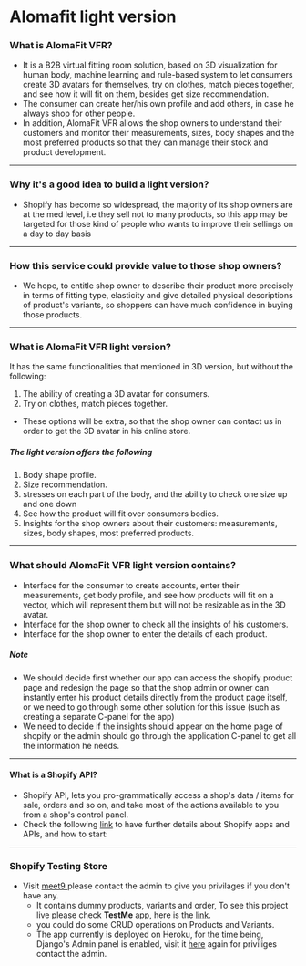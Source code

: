 # Alomafit light version

### What is AlomaFit VFR?
- It is a B2B virtual fitting room solution, based on 3D visualization for human body, machine learning and rule-based system to let consumers create 3D avatars for themselves, try on clothes, match pieces together, and see how it will fit on them, besides get size recommendation.
- The consumer can create her/his own profile and add others, in case he always shop for other people.
- In addition, AlomaFit VFR allows the shop owners to understand their customers and monitor their measurements, sizes, body shapes and the most preferred products so that they can manage their stock and product development.

***

### Why it's a good idea to build a light version?
- Shopify has  become so widespread, the majority of its shop owners are at the med level, i.e they sell not to many products, so this app may be targeted for those kind of people who wants to improve their sellings on a day to day basis

***

### How this service could provide value to those shop owners?
- We hope, to entitle shop owner to describe their product more precisely in terms of fitting type, elasticity and give detailed physical descriptions of product's variants, so shoppers can have much confidence in buying those products.

***


### What is AlomaFit VFR light version?
It has the same functionalities that mentioned in 3D version, but without the following:
1.  The ability of creating a 3D avatar for consumers.
2. Try on clothes, match pieces together.
-  These options will be extra, so that the shop owner can contact us in order to get the 3D avatar in his online store.

##### The light version offers the following
1.  Body shape profile.
2. Size recommendation.
3. stresses on each part of the body, and the ability to check one size up and one down
4. See how the product will fit over consumers bodies.
5. Insights for the shop owners about their customers: measurements, sizes, body shapes, most preferred products.

***

### What should AlomaFit VFR light version contains?

-  Interface for the consumer to create accounts, enter their measurements, get body profile, and see how products will fit on a vector, which will represent them but will not be resizable as in the 3D avatar.
- Interface for the shop owner to check all the insights of his customers.
- Interface for the shop owner to enter the details of each product.
##### Note
- We should decide first whether our app can access the shopify product page and redesign the page so that the shop admin or owner can instantly enter his product details directly from the product page itself, or we need to go through some other solution for this issue (such as creating a separate C-panel for the app)
- We need to decide if the insights should appear on the home page of shopify or the admin should go through the application C-panel to get all the information he needs.

***

#### What is a Shopify API?
- Shopify API, lets you pro-grammatically access a shop's data / items for sale, orders and so on, and take most of the actions available to you from a shop's control panel.
- Check the following [link](https://shopifyengineering.myshopify.com/blogs/engineering/17488288-developing-shopify-apps-part-1-the-setup) to have further details about Shopify apps and APIs, and how to start:

***
### Shopify Testing Store
- Visit [meet9 ](https://meet9.myshopify.com/admin)  please contact the admin to give you privilages if you don't have any.
	- It contains dummy products, variants and order, To see this project live  please check **TestMe**  app, here is the [link](https://meet9.myshopify.com/admin/apps/9c8debb5c81878cb37ee244f80619d52).
	- you could do some CRUD operations on Products and Variants.
	- The app currently is deployed on Heroku, for the time being, Django's Admin panel is enabled, visit it [here](obscure-caverns-78108.herokuapp.com/admin)  again for priviliges contact the admin.
